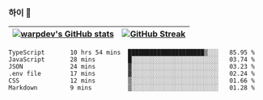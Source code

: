 
### 하이 👋
[![warpdev's GitHub stats](https://github-readme-stats.vercel.app/api?username=warpdev&show_icons=true&theme=vue-dark)](#) |[![GitHub Streak](https://github-readme-streak-stats.herokuapp.com/?user=warpdev&theme=dark)](#)
--- | --- |
<!--START_SECTION:waka-->

```text
TypeScript       10 hrs 54 mins  █████████████████████▒░░░   85.95 %
JavaScript       28 mins         █░░░░░░░░░░░░░░░░░░░░░░░░   03.74 %
JSON             24 mins         ▓░░░░░░░░░░░░░░░░░░░░░░░░   03.23 %
.env file        17 mins         ▓░░░░░░░░░░░░░░░░░░░░░░░░   02.24 %
CSS              12 mins         ▒░░░░░░░░░░░░░░░░░░░░░░░░   01.66 %
Markdown         9 mins          ▒░░░░░░░░░░░░░░░░░░░░░░░░   01.28 %
```

<!--END_SECTION:waka-->

<!--
**warpdev/warpdev** is a ✨ _special_ ✨ repository because its `README.md` (this file) appears on your GitHub profile.

Here are some ideas to get you started:

- 🔭 I’m currently working on ...
- 🌱 I’m currently learning ...
- 👯 I’m looking to collaborate on ...
- 🤔 I’m looking for help with ...
- 💬 Ask me about ...
- 📫 How to reach me: ...
- 😄 Pronouns: ...
- ⚡ Fun fact: ...
-->
